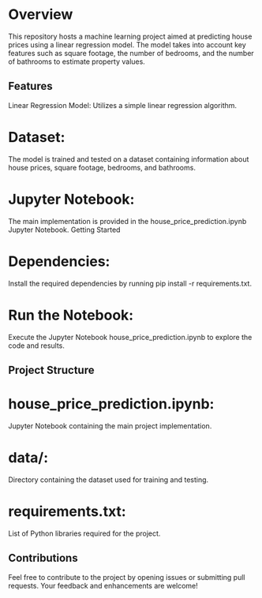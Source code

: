

# Overview

This repository hosts a machine learning project aimed at predicting house prices using a linear regression model. The model takes into account key features such as square footage, the number of bedrooms, and the number of bathrooms to estimate property values.

## Features
Linear Regression Model: Utilizes a simple linear regression algorithm.
# Dataset: 
The model is trained and tested on a dataset containing information about house prices, square footage, bedrooms, and bathrooms.
# Jupyter Notebook: 
The main implementation is provided in the house_price_prediction.ipynb Jupyter Notebook.
Getting Started
# Dependencies: 
Install the required dependencies by running pip install -r requirements.txt.
# Run the Notebook: 
Execute the Jupyter Notebook house_price_prediction.ipynb to explore the code and results.
## Project Structure
# house_price_prediction.ipynb: 
Jupyter Notebook containing the main project implementation.
# data/: 
Directory containing the dataset used for training and testing.
# requirements.txt: 
List of Python libraries required for the project.
## Contributions
Feel free to contribute to the project by opening issues or submitting pull requests. Your feedback and enhancements are welcome!
